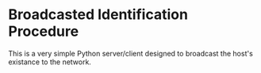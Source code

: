 # Broadcasted Identification Procedure
This is a very simple Python server/client designed to broadcast the host's existance to the network.